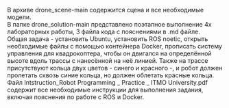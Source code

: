 В архиве drone_scene-main содержится сцена и все необходимые модели.\
В папке drone_solution-main представлено поэтапное выполнение 4х лабораторных работы, 3 файла кода с пояснениями в .md файле.\
Общая задача - установить Ubuntu, установить ROS noetic, открыть необходимые файлы с помощью контейнера Docker, прописать систему управления для квадрокоптера, чтобы он двигался на определённой высоте вдоль трассы с нанесённой на неё линией.
Также на трассе присутствуют кольца двух цветов - синего и красного -,  и робот должен пролетать сквозь синие кольца, но должен облетать красные кольца.\
Файл Intstruction_Robot Programming _ Practice _ ITMO University.pdf содержит все необходимые инструкции для выполнения задания, включая пояснения по работе с ROS и Docker.
